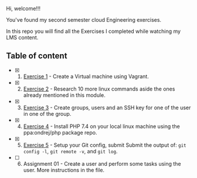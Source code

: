 Hi, welcome!!!

You've found my second semester cloud Engineering exercises.

In this repo you will find all the Exercises I completed while watching my LMS content.

## Table of content

- [x] 1. [Exercise 1](./Exercise-01/) - Create a Virtual machine using Vagrant.

- [x] 2. [Exercise 2](./Exercise-02/) - Research 10 more linux commands aside the ones already mentioned in this module.

- [x] 3. [Exercise 3](./Exercise-03/) - Create groups, users and an SSH key for one of the user in one of the group.
    
- [x] 4. [Exercise 4](./Exercise-04/) - Install PHP 7.4 on your local linux machine using the ppa:ondrej/php package repo.

- [x] 5. [Exercise 5](./Exercise-05/) - Setup your Git config, submit Submit the output of: `git config -l`, `git remote -v`, and `git log`.

- [ ] 6. Assignment 01 - Create a user and perform some tasks using the user. More instructions in the file.
